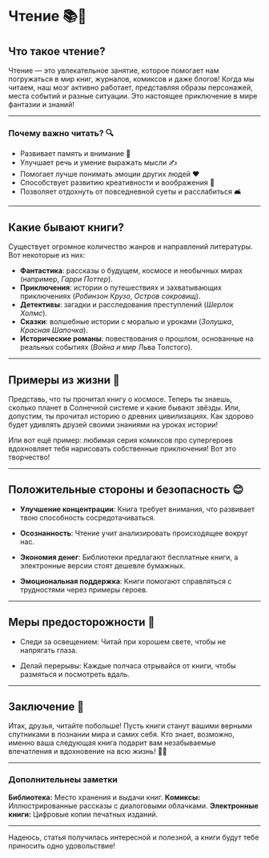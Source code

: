 # **Чтение** 📚💫

## Что такое чтение?

Чтение — это увлекательное занятие, которое помогает нам погружаться в мир книг, журналов, комиксов и даже блогов! Когда мы читаем, наш мозг активно работает, представляя образы персонажей, места событий и разные ситуации. Это настоящее приключение в мире фантазии и знаний!

---

### Почему важно читать? 🔍

- Развивает память и внимание 🧠
- Улучшает речь и умение выражать мысли ✍️
- Помогает лучше понимать эмоции других людей ❤️
- Способствует развитию креативности и воображения 🌈
- Позволяет отдохнуть от повседневной суеты и расслабиться 🛋️

---

## Какие бывают книги?

Существует огромное количество жанров и направлений литературы. Вот некоторые из них:

- **Фантастика**: рассказы о будущем, космосе и необычных мирах (например, *Гарри Поттер*).
- **Приключения**: истории о путешествиях и захватывающих приключениях (*Робинзон Крузо*, *Остров сокровищ*).
- **Детективы**: загадки и расследования преступлений (*Шерлок Холмс*).
- **Сказки**: волшебные истории с моралью и уроками (*Золушка*, *Красная Шапочка*).
- **Исторические романы**: повествования о прошлом, основанные на реальных событиях (*Война и мир* Льва Толстого).

---

## Примеры из жизни 🌟

Представь, что ты прочитал книгу о космосе. Теперь ты знаешь, сколько планет в Солнечной системе и какие бывают звёзды. Или, допустим, ты прочитал историю о древних цивилизациях. Как здорово будет удивлять друзей своими знаниями на уроках истории!

Или вот ещё пример: любимая серия комиксов про супергероев вдохновляет тебя нарисовать собственные приключения! Вот это творчество!

---

## Положительные стороны и безопасность 😊

- **Улучшение концентрации**: Книга требует внимания, что развивает твою способность сосредотачиваться.

- **Осознанность**: Чтение учит анализировать происходящее вокруг нас.

- **Экономия денег**: Библиотеки предлагают бесплатные книги, а электронные версии стоят дешевле бумажных.

- **Эмоциональная поддержка**: Книги помогают справляться с трудностями через примеры героев.

---

## Меры предосторожности 🛑

- Следи за освещением: Читай при хорошем свете, чтобы не напрягать глаза.

- Делай перерывы: Каждые полчаса отрывайся от книги, чтобы размяться и посмотреть вдаль.

---

## Заключение 🎁

Итак, друзья, читайте побольше! Пусть книги станут вашими верными спутниками в познании мира и самих себя. Кто знает, возможно, именно ваша следующая книга подарит вам незабываемые впечатления и вдохновение на всю жизнь! 🙌✨

---

### Дополнительнеы заметки

**Библиотека:** Место хранения и выдачи книг.
**Комиксы:** Иллюстрированные рассказы с диалоговыми облачками.
**Электронные книги:** Цифровые копии печатных изданий.

---

Надеюсь, статья получилась интересной и полезной, а книги будут тебе приносить одно удовольствие!
